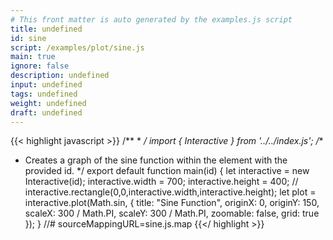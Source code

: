 ```yaml
---
# This front matter is auto generated by the examples.js script
title: undefined
id: sine
script: /examples/plot/sine.js
main: true
ignore: false
description: undefined
input: undefined
tags: undefined
weight: undefined
draft: undefined
---
```


{{< highlight javascript >}}
/**
*
*/
import { Interactive } from '../../index.js';
/**
* Creates a graph of the sine function within the element with the provided id.
*/
export default function main(id) {
    let interactive = new Interactive(id);
    interactive.width = 700;
    interactive.height = 400;
    // interactive.rectangle(0,0,interactive.width,interactive.height);
    let plot = interactive.plot(Math.sin, {
        title: "Sine Function",
        originX: 0,
        originY: 150,
        scaleX: 300 / Math.PI,
        scaleY: 300 / Math.PI,
        zoomable: false,
        grid: true
    });
}
//# sourceMappingURL=sine.js.map
{{</ highlight >}}


